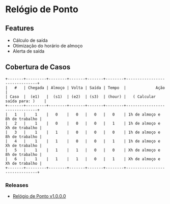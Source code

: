 # Relógio de Ponto

## Features

* Cálculo de saída
* Otimização do horário de almoço
* Alerta de saída

## Cobertura de Casos

```
+-------+---------+--------+-------+-------+--------+-------------------------------+
|   #   | Chegada | Almoço | Volta | Saída | Tempo  |             Ação              |
| Caso  |  (e1)   |  (s1)  | (e2)  | (s3)  | (hour) |   ( Calcular saída para: )    |
+-------+---------+--------+-------+-------+--------+-------------------------------+
|   1   |    1    |   0    |   0   |   0   |   0    | 1h de almoço e 8h de trabalho |
|   2   |    1    |   0    |   0   |   0   |   1    | 1h de almoço e Xh de trabalho |
|   3   |    1    |   1    |   0   |   0   |   0    | 1h de almoço e 8h de trabalho |
|   4   |    1    |   1    |   0   |   0   |   1    | 1h de almoço e Xh de trabalho |
|   5   |    1    |   1    |   1   |   0   |   0    | Xh de almoço e 8h de trabalho |
|   6   |    1    |   1    |   1   |   0   |   1    | Xh de almoço e Xh de trabalho |
+-------+---------+--------+-------+-------+--------+-------------------------------+
```

### Releases

* [Relógio de Ponto v1.0.0.0](https://github.com/gustavocelani/relogio_de_ponto/raw/master/release/Rel%C3%B3gio%20de%20Ponto.exe)
